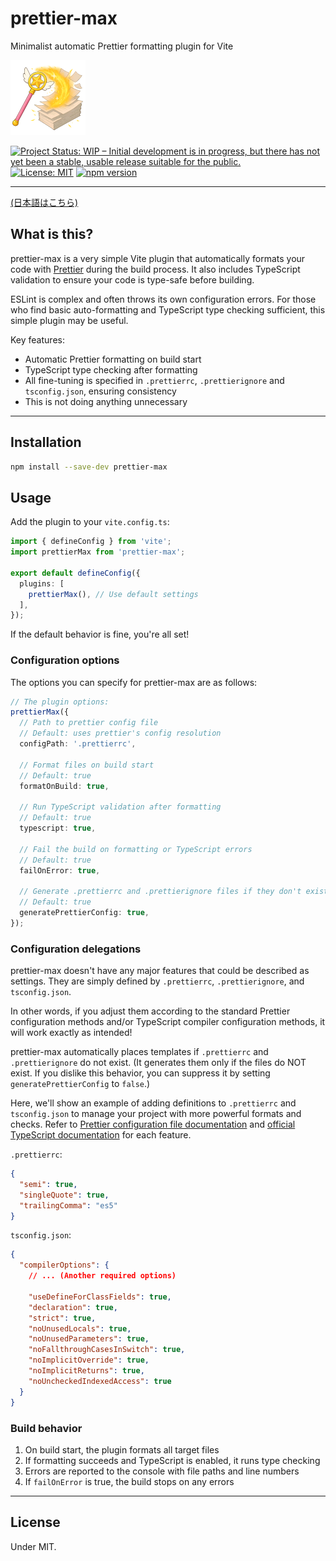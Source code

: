 # prettier-max

Minimalist automatic Prettier formatting plugin for Vite

![prettier-max](images/prettier-max-120.png)

[![Project Status: WIP – Initial development is in progress, but there has not yet been a stable, usable release suitable for the public.](https://www.repostatus.org/badges/latest/wip.svg)](https://www.repostatus.org/#wip)
[![License: MIT](https://img.shields.io/badge/License-MIT-yellow.svg)](https://opensource.org/licenses/MIT)
[![npm version](https://img.shields.io/npm/v/prettier-max.svg)](https://www.npmjs.com/package/prettier-max)

---

[(日本語はこちら)](./README_ja.md)

## What is this?

prettier-max is a very simple Vite plugin that automatically formats your code with [Prettier](https://prettier.io/) during the build process.
It also includes TypeScript validation to ensure your code is type-safe before building.

ESLint is complex and often throws its own configuration errors.
For those who find basic auto-formatting and TypeScript type checking sufficient, this simple plugin may be useful.

Key features:

- Automatic Prettier formatting on build start
- TypeScript type checking after formatting
- All fine-tuning is specified in `.prettierrc`, `.prettierignore` and `tsconfig.json`, ensuring consistency
- This is not doing anything unnecessary

---

## Installation

```bash
npm install --save-dev prettier-max
```

## Usage

Add the plugin to your `vite.config.ts`:

```typescript
import { defineConfig } from 'vite';
import prettierMax from 'prettier-max';

export default defineConfig({
  plugins: [
    prettierMax(), // Use default settings
  ],
});
```

If the default behavior is fine, you're all set!

### Configuration options

The options you can specify for prettier-max are as follows:

```typescript
// The plugin options:
prettierMax({
  // Path to prettier config file
  // Default: uses prettier's config resolution
  configPath: '.prettierrc',

  // Format files on build start
  // Default: true
  formatOnBuild: true,

  // Run TypeScript validation after formatting
  // Default: true
  typescript: true,

  // Fail the build on formatting or TypeScript errors
  // Default: true
  failOnError: true,

  // Generate .prettierrc and .prettierignore files if they don't exist
  // Default: true
  generatePrettierConfig: true,
});
```

### Configuration delegations

prettier-max doesn't have any major features that could be described as settings.
They are simply defined by `.prettierrc`, `.prettierignore`, and `tsconfig.json`.

In other words, if you adjust them according to the standard Prettier configuration methods and/or TypeScript compiler configuration methods,
it will work exactly as intended!

prettier-max automatically places templates if `.prettierrc` and `.prettierignore` do not exist.
(It generates them only if the files do NOT exist. If you dislike this behavior, you can suppress it by setting `generatePrettierConfig` to `false`.)

Here, we'll show an example of adding definitions to `.prettierrc` and `tsconfig.json` to manage your project with more powerful formats and checks. Refer to [Prettier configuration file documentation](https://prettier.io/docs/configuration) and [official TypeScript documentation](https://www.typescriptlang.org/docs/handbook/tsconfig-json.html) for each feature.

`.prettierrc`:

```json
{
  "semi": true,
  "singleQuote": true,
  "trailingComma": "es5"
}
```

`tsconfig.json`:

```json
{
  "compilerOptions": {
    // ... (Another required options)

    "useDefineForClassFields": true,
    "declaration": true,
    "strict": true,
    "noUnusedLocals": true,
    "noUnusedParameters": true,
    "noFallthroughCasesInSwitch": true,
    "noImplicitOverride": true,
    "noImplicitReturns": true,
    "noUncheckedIndexedAccess": true
  }
}
```

### Build behavior

1. On build start, the plugin formats all target files
2. If formatting succeeds and TypeScript is enabled, it runs type checking
3. Errors are reported to the console with file paths and line numbers
4. If `failOnError` is true, the build stops on any errors

---

## License

Under MIT.
